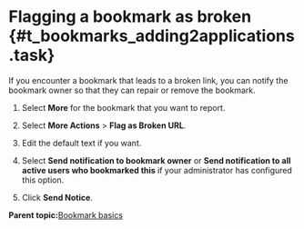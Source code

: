 # Flagging a bookmark as broken {#t_bookmarks_adding2applications .task}

If you encounter a bookmark that leads to a broken link, you can notify the bookmark owner so that they can repair or remove the bookmark.

1.  Select **More** for the bookmark that you want to report.

2.  Select **More Actions** \> **Flag as Broken URL**.

3.  Edit the default text if you want.

4.  Select **Send notification to bookmark owner** or **Send notification to all active users who bookmarked this** if your administrator has configured this option.

5.  Click **Send Notice**.


**Parent topic:**[Bookmark basics](../bookmarks/c_bookmark_basics.md)

